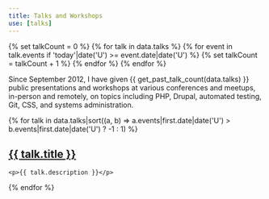 ```yaml
---
title: Talks and Workshops
use: [talks]
---
```


{% set talkCount = 0 %}
{% for talk in data.talks %}
  {% for event in talk.events if 'today'|date('U') >= event.date|date('U') %}
    {% set talkCount = talkCount + 1 %}
  {% endfor %}
{% endfor %}

Since September 2012, I have given {{ get_past_talk_count(data.talks) }} public presentations and workshops at various conferences and meetups, in-person and remotely, on topics including PHP, Drupal, automated testing, Git, CSS, and systems administration.

{% for talk in data.talks|sort((a, b) => a.events|first.date|date('U') > b.events|first.date|date('U') ? -1 : 1) %}
  <article>
    <div class="not-prose">
      <h2 class="text-xl font-bold">
        <a class="font-bold text-blue-primary dark:text-blue-400" href="{{ talk.url|trim('/', 'right') }}">{{ talk.title }}</a>
      </h2>
    </div>

    <p>{{ talk.description }}</p>
  </article>
{% endfor %}
